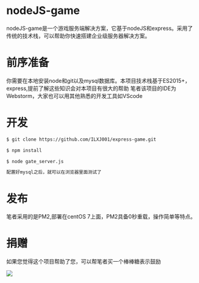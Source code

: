 # nodeJS-game


nodeJS-game是一个游戏服务端解决方案，它基于nodeJS和express。采用了传统的技术栈，可以帮助你快速搭建企业级服务器解决方案。

# 前序准备
你需要在本地安装node和git以及mysql数据库。本项目技术栈基于ES2015+，express,提前了解这些知识会对本项目有很大的帮助
笔者该项目的IDE为Webstorm，大家也可以用其他熟悉的开发工具如VScode

# 开发
```sh
$ git clone https://github.com/ILXJ001/express-game.git

$ npm install 

$ node gate_server.js

配置好mysql之后，就可以在浏览器里面测试了
```

# 发布
笔者采用的是PM2,部署在centOS 7上面，PM2具备0秒重载，操作简单等特点。

# 捐赠
如果您觉得这个项目帮助了您，可以帮笔者买一个棒棒糖表示鼓励

![](http://m.qpic.cn/psb?/V139jz2P1S9r8b/qjSjVqPmxzQ1z5j7WZ1PGvVlS5Nd9DAl1Jhf6c.cu7w!/b/dLYAAAAAAAAA&bo=vAJoAQAAAAADB*U!&rf=viewer_4)
